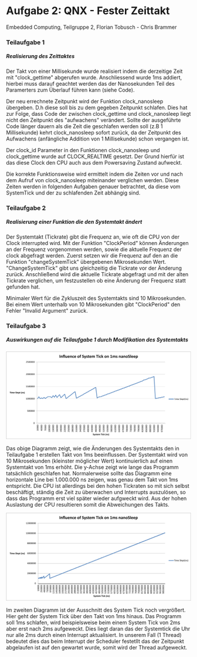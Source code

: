 # Aufgabe 2: QNX - Fester Zeittakt
Embedded Computing, Teilgruppe 2, Florian Tobusch - Chris Brammer

### Teilaufgabe 1
##### Realisierung des Zeittaktes
Der Takt von einer Millisekunde wurde realisiert indem die derzeitige Zeit mit "clock_gettime" abgerufen wurde. 
Anschliessend wurde 1ms addiert, hierbei muss darauf geachtet werden das der Nanosekunden Teil des Paramerters zum Überlauf führen kann (siehe Code). 

Der neu errechnete Zeitpunkt wird der Funktion clock_nanosleep übergeben. D.h diese soll bis zu dem gegeben Zeitpunkt schlafen. 
Dies hat zur Folge, dass Code der zwischen clock_gettime und clock_nanosleep liegt nicht den Zeitpunkt des "aufwachens" verändert.
Sollte der ausgeführte Code länger dauern als die Zeit die geschlafen werden soll (z.B 1 Millisekunde) kehrt clock_nanosleep sofort zurück,
da der Zeitpunkt des Aufwachens (anfängliche Addition von 1 Millisekunde) schon vergangen ist.

Der clock_id Parameter in den Funktionen clock_nanosleep und clock_gettime wurde auf CLOCK_REALTIME gesetzt. Der Grund hierfür ist das diese Clock den CPU auch aus dem Powersaving Zustand aufweckt.

Die korrekte Funktionsweise wird ermittelt indem die Zeiten vor und nach dem Aufruf von clock_nanosleep miteinander verglichen werden. Diese Zeiten werden in folgenden Aufgaben genauer betrachtet, da diese vom SystemTick und der zu schlafenden Zeit abhängig sind.

### Teilaufgabe 2
##### Realisierung einer Funktion die den Systemtakt ändert

Der Systemtakt (Tickrate) gibt die Frequenz an, wie oft die CPU von der Clock interrupted wird. Mit der Funktion "ClockPeriod" können Änderungen an der Frequenz vorgenommen werden, sowie die aktuelle Frequenz der clock abgefragt werden. Zuerst setzen wir die Frequenz auf den an die Funktion "changeSystemTick" übergebenen Mikrosekunden Wert. "ChangeSystemTick" gibt uns gleichzeitig die Tickrate vor der Änderung zurück. Anschließend wird die aktuelle Tickrate abgefragt und mit der alten Tickrate verglichen, um festzustellen ob eine Änderung der Frequenz statt gefunden hat.

Minimaler Wert für die Zykluszeit des Systemtakts sind 10 Mikrosekunden. Bei einem Wert unterhalb von 10 Mikrosekunden gibt "ClockPeriod" den Fehler "Invalid Argument" zurück.

### Teilaufgabe 3
##### Auswirkungen auf die Teilaufgabe 1 durch Modifikation des Systemtakts

![Diagramm.pdf](https://github.com/Faaux/EmbeddedHM/blob/master/diagramm2.png)

Das obige Diagramm zeigt, wie die Änderungen des Systemtakts den in Teilaufgabe 1 erstellen Takt von 1ms beeinflussen. Der Systemtakt wird von 10 Mikrosekunden (kleinster möglicher Wert) kontinuierlich auf einen Systemtakt von 1ms erhöht. Die y-Achse zeigt wie lange das Programm tatsächlich geschlafen hat. Normalerweise sollte das Diagramm eine horizontale Line bei 1.000.000 ns zeigen, was genau dem Takt von 1ms entspricht. Die CPU ist allerdings bei den hohen Tickraten so mit sich selbst beschäftigt, ständig die Zeit zu überwachen und Interrupts auszulösen, so dass das Programm erst viel später wieder aufgweckt wird. Aus der hohen Auslastung der CPU resultieren somit die Abweichungen des Takts.

![Diagramm.pdf](https://github.com/Faaux/EmbeddedHM/blob/master/diagramm.png)

Im zweiten Diagramm ist der Ausschnitt des System Tick noch vergrößert. Hier geht der System Tick über den Takt von 1ms hinaus. Das Programm soll 1ms schlafen, wird beispielsweise beim einem System Tick von 2ms aber erst nach 2ms aufgeweckt. Dies liegt daran das der Systemtick die Uhr nur alle 2ms durch einen Interrupt aktualisiert. In unserem Fall (1 Thread) bedeutet dies das beim Interrupt der Scheduler festetllt das der Zeitpunkt abgelaufen ist auf den gewartet wurde, somit wird der Thread aufgeweckt.
